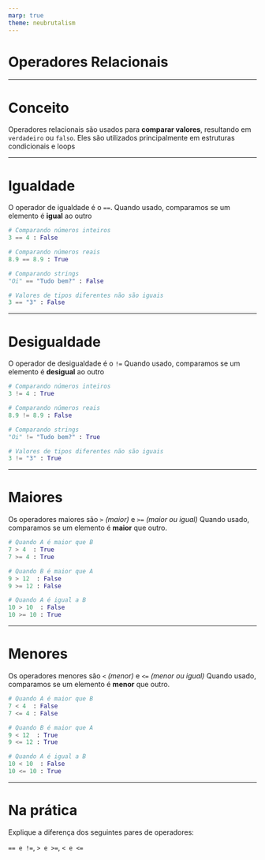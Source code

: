 ```yaml
---
marp: true
theme: neubrutalism
---
```


<!-- _class: dark cover -->

# Operadores Relacionais

---

<!-- _class: center -->

# Conceito

Operadores relacionais são usados para **comparar valores**, resultando em `verdadeiro` ou `falso`. Eles são utilizados principalmente em estruturas condicionais e loops

---

# Igualdade

O operador de igualdade é o `==`.
Quando usado, comparamos se um elemento é **igual** ao outro

```python
# Comparando números inteiros
3 == 4 : False

# Comparando números reais
8.9 == 8.9 : True

# Comparando strings
"Oi" == "Tudo bem?" : False

# Valores de tipos diferentes não são iguais
3 == "3" : False
```

---

# Desigualdade

O operador de desigualdade é o `!=`
Quando usado, comparamos se um elemento é **desigual** ao outro

```python
# Comparando números inteiros
3 != 4 : True

# Comparando números reais
8.9 != 8.9 : False

# Comparando strings
"Oi" != "Tudo bem?" : True

# Valores de tipos diferentes não são iguais
3 != "3" : True
```

---

# Maiores

Os operadores maiores são `>` _(maior)_ e `>=` _(maior ou igual)_
Quando usado, comparamos se um elemento é **maior** que outro.

```python
# Quando A é maior que B
7 > 4  : True
7 >= 4 : True

# Quando B é maior que A
9 > 12  : False
9 >= 12 : False

# Quando A é igual a B
10 > 10  : False
10 >= 10 : True
```

---

# Menores

Os operadores menores são `<` _(menor)_ e `<=` _(menor ou igual)_
Quando usado, comparamos se um elemento é **menor** que outro.

```python
# Quando A é maior que B
7 < 4  : False
7 <= 4 : False

# Quando B é maior que A
9 < 12  : True
9 <= 12 : True

# Quando A é igual a B
10 < 10  : False
10 <= 10 : True
```

---

<!-- _class: dark center -->

# Na prática

Explique a diferença dos seguintes pares de operadores:

`== e !=`, `> e >=`, `< e <=`
